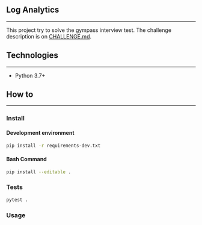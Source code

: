 ## Log Analytics
---

This project try to solve the gympass interview test.
The challenge description is on [CHALLENGE.md](CHALLENGE.md).

## Technologies
---
 * Python 3.7+

## How to
---

### Install

#### Development environment

```bash
pip install -r requirements-dev.txt
```

#### Bash Command
```bash
pip install --editable .
```

### Tests

```bash
pytest .
```

### Usage
